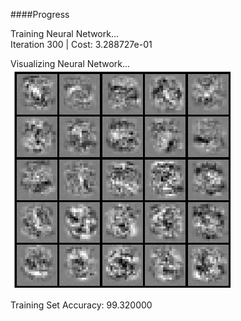 ####Progress

Training Neural Network...   
Iteration   300 | Cost: 3.288727e-01  

Visualizing Neural Network...   
![Neural_Network](Neural_network_visualization.png)
 

Training Set Accuracy: 99.320000  